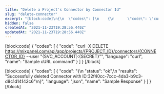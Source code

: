```yaml
---
title: "Delete a Project's Connector by Connector Id"
slug: "delete-connector"
excerpt: "[block:code]\n{\n  \"codes\": [\n    {\n      \"code\": \"curl -X DELETE https://mixpanel.com/api/app/projects/{PROJECT_ID}/connectors/{CONNECTOR_ID} --user \\\"{SVC_ACCOUNT}:{SECRET}\\\"\",\n      \"language\": \"curl\",\n      \"name\": \"Sample cURL command\"\n    }\n  ]\n}\n[/block]\n\n[block:code]\n{\n  \"codes\": [\n    {\n      \"code\": \"{\\n  \\\"status\\\": \\\"ok\\\",\\n  \\\"results\\\": \\\"Successfully deleted Connector with ID:32f40cc-7ccc-4da3-b9c3-d8c1d14142c6\\\"\\n}\",\n      \"language\": \"json\",\n      \"name\": \"Sample Response\"\n    }\n  ]\n}\n[/block]"
hidden: false
createdAt: "2021-11-23T19:28:56.440Z"
updatedAt: "2021-11-23T19:28:56.440Z"
---
```

[block:code]
{
  "codes": [
    {
      "code": "curl -X DELETE https://mixpanel.com/api/app/projects/{PROJECT_ID}/connectors/{CONNECTOR_ID} --user \"{SVC_ACCOUNT}:{SECRET}\"",
      "language": "curl",
      "name": "Sample cURL command"
    }
  ]
}
[/block]

[block:code]
{
  "codes": [
    {
      "code": "{\n  \"status\": \"ok\",\n  \"results\": \"Successfully deleted Connector with ID:32f40cc-7ccc-4da3-b9c3-d8c1d14142c6\"\n}",
      "language": "json",
      "name": "Sample Response"
    }
  ]
}
[/block]